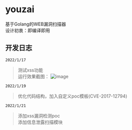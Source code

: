 # youzai
基于Golang的WEB漏洞扫描器  
设计初衷：即编译即用  
## 开发日志
`2022/1/17`  
> 测试xss功能  
运行效果截图：
![image](https://user-images.githubusercontent.com/62203483/149745190-d68d3aa8-9010-4b4a-a7fe-9d64a612f7b3.png)

`2022/1/19`  
> 优化代码结构，加入自定义poc模板(CVE-2017-12794)

`2022/1/21`  
> 添加xss漏洞检测poc  
> 添加信息泄露扫描模块  
